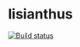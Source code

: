# lisianthus


[![Build status](https://ci.appveyor.com/api/projects/status/dunciobp34t06r7j/branch/master?svg=true)](https://ci.appveyor.com/project/yamahand/lisianthus/branch/master)
